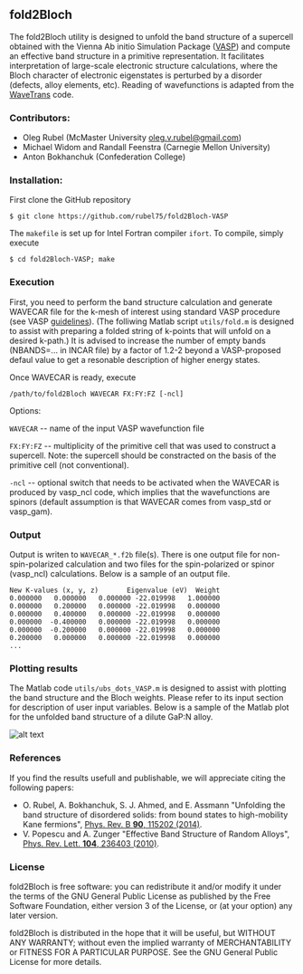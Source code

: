 ## fold2Bloch

The fold2Bloch utility is designed to unfold the band structure of a supercell obtained with the Vienna Ab initio Simulation Package ([VASP](https://www.vasp.at)) and compute an effective band structure in a primitive representation. It facilitates interpretation of large-scale electronic structure calculations, where the Bloch character of electronic eigenstates is perturbed by a disorder (defects, alloy elements, etc). Reading of wavefunctions is adapted from the [WaveTrans](http://www.andrew.cmu.edu/user/feenstra/wavetrans) code.

### Contributors:
* Oleg Rubel (McMaster University <oleg.v.rubel@gmail.com>)
* Michael Widom and Randall Feenstra (Carnegie Mellon University)
* Anton Bokhanchuk (Confederation College)

### Installation:
First clone the GitHub repository

`$ git clone https://github.com/rubel75/fold2Bloch-VASP`

The `makefile` is set up for Intel Fortran compiler `ifort`. To compile, simply execute

`$ cd fold2Bloch-VASP; make`

### Execution
First, you need to perform the band structure calculation and generate WAVECAR file for the k-mesh of interest using standard VASP procedure (see VASP [guidelines](https://cms.mpi.univie.ac.at/wiki/index.php/Si_bandstructure)). (The folliwing Matlab script `utils/fold.m` is designed to assist with preparing a folded string of k-points that will unfold on a desired k-path.) It is advised to increase the number of empty bands (NBANDS=... in INCAR file) by a factor of 1.2-2 beyond a VASP-proposed defaul value to get a resonable description of higher energy states.

Once WAVECAR is ready, execute

`/path/to/fold2Bloch WAVECAR FX:FY:FZ [-ncl]`

Options:

  `WAVECAR` -- name of the input VASP wavefunction file

  `FX:FY:FZ` -- multiplicity of the primitive cell that was used to construct a supercell. Note: the supercell should be constracted on the basis of the primitive cell (not conventional).

  `-ncl` -- optional switch that needs to be activated when the WAVECAR is produced by vasp_ncl code, which implies that the wavefunctions are spinors (default assumption is that WAVECAR comes from vasp_std or vasp_gam).

### Output
Output is writen to `WAVECAR_*.f2b` file(s). There is one output file for non-spin-polarized calculation and two files for the spin-polarized or spinor (vasp_ncl) calculations. Below is a sample of an output file.

    New K-values (x, y, z)       Eigenvalue (eV)  Weight
    0.000000   0.000000   0.000000 -22.019998   1.000000
    0.000000   0.200000   0.000000 -22.019998   0.000000
    0.000000   0.400000   0.000000 -22.019998   0.000000
    0.000000  -0.400000   0.000000 -22.019998   0.000000
    0.000000  -0.200000   0.000000 -22.019998   0.000000
    0.200000   0.000000   0.000000 -22.019998   0.000000
    ...

### Plotting results
The Matlab code `utils/ubs_dots_VASP.m` is designed to assist with plotting the band structure and the Bloch weights. Please refer to its input section for description of user input variables. Below is a sample of the Matlab plot for the unfolded band structure of a dilute GaP:N alloy.

![alt text](https://github.com/rubel75/fold2Bloch-VASP/blob/master/graphics/GaP%2BN.png)

### References
If you find the results usefull and publishable, we will appreciate citing the following papers:
* O. Rubel, A. Bokhanchuk, S. J. Ahmed, and E. Assmann "Unfolding the band structure of disordered solids: from bound states to high-mobility Kane fermions", [Phys. Rev. B **90**, 115202 (2014)](http://olegrubel.mcmaster.ca/publications/2014/Rubel_PRB_90_115202.pdf).
* V. Popescu and A. Zunger "Effective Band Structure of Random Alloys", [Phys. Rev. Lett. **104**, 236403 (2010)](https://journals.aps.org/prl/abstract/10.1103/PhysRevLett.104.236403).

### License

fold2Bloch is free  software: you can redistribute  it and/or modify
it under the  terms of the GNU General Public  License as published by
the Free Software Foundation, either version  3 of the License, or (at
your option) any later version.

fold2Bloch is  distributed in the hope  that it will be useful, but
WITHOUT   ANY  WARRANTY;   without  even   the  implied   warranty  of
MERCHANTABILITY  or FITNESS  FOR A  PARTICULAR PURPOSE.   See  the GNU
General Public License for more details.

